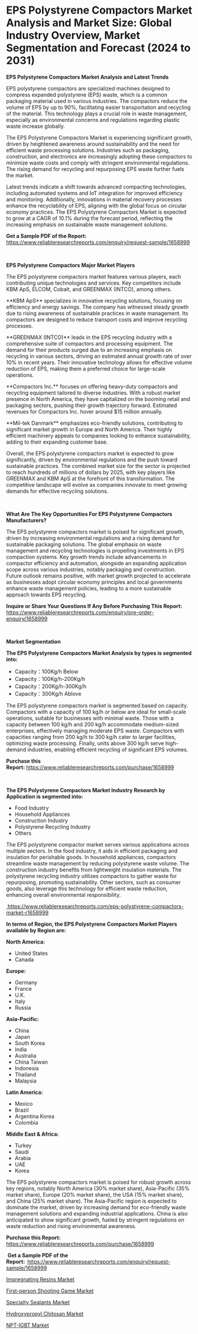 <p><h1>EPS Polystyrene Compactors Market Analysis and Market Size: Global Industry Overview, Market Segmentation and Forecast (2024 to 2031)</h1></p><p><strong>EPS Polystyrene Compactors Market Analysis and Latest Trends</strong></p>
<p><p>EPS polystyrene compactors are specialized machines designed to compress expanded polystyrene (EPS) waste, which is a common packaging material used in various industries. The compactors reduce the volume of EPS by up to 90%, facilitating easier transportation and recycling of the material. This technology plays a crucial role in waste management, especially as environmental concerns and regulations regarding plastic waste increase globally.</p><p>The EPS Polystyrene Compactors Market is experiencing significant growth, driven by heightened awareness around sustainability and the need for efficient waste processing solutions. Industries such as packaging, construction, and electronics are increasingly adopting these compactors to minimize waste costs and comply with stringent environmental regulations. The rising demand for recycling and repurposing EPS waste further fuels the market.</p><p>Latest trends indicate a shift towards advanced compacting technologies, including automated systems and IoT integration for improved efficiency and monitoring. Additionally, innovations in material recovery processes enhance the recyclability of EPS, aligning with the global focus on circular economy practices. The EPS Polystyrene Compactors Market is expected to grow at a CAGR of 10.1% during the forecast period, reflecting the increasing emphasis on sustainable waste management solutions.</p></p>
<p><strong>Get a Sample PDF of the Report:&nbsp;</strong> <a href="https://www.reliableresearchreports.com/enquiry/request-sample/1658999?utm_campaign=113&utm_medium=2&utm_source=Github&utm_content=ia&utm_term=09122024&utm_id=eps-polystyrene-compactors">https://www.reliableresearchreports.com/enquiry/request-sample/1658999</a></p>
<p>&nbsp;</p>
<p><strong>EPS Polystyrene Compactors Major Market Players</strong></p>
<p><p>The EPS polystyrene compactors market features various players, each contributing unique technologies and services. Key competitors include KBM ApS, ELCOM, Cobalt, and GREENMAX (INTCO), among others.</p><p>**KBM ApS** specializes in innovative recycling solutions, focusing on efficiency and energy savings. The company has witnessed steady growth due to rising awareness of sustainable practices in waste management. Its compactors are designed to reduce transport costs and improve recycling processes.</p><p>**GREENMAX (INTCO)** leads in the EPS recycling industry with a comprehensive suite of compactors and processing equipment. The demand for their products surged due to an increasing emphasis on recycling in various sectors, driving an estimated annual growth rate of over 10% in recent years. Their innovative technology allows for effective volume reduction of EPS, making them a preferred choice for large-scale operations.</p><p>**Compactors Inc.** focuses on offering heavy-duty compactors and recycling equipment tailored to diverse industries. With a robust market presence in North America, they have capitalized on the booming retail and packaging sectors, pushing their growth trajectory forward. Estimated revenues for Compactors Inc. hover around $15 million annually.</p><p>**Mil-tek Danmark** emphasizes eco-friendly solutions, contributing to significant market growth in Europe and North America. Their highly efficient machinery appeals to companies looking to enhance sustainability, adding to their expanding customer base.</p><p>Overall, the EPS polystyrene compactors market is expected to grow significantly, driven by environmental regulations and the push toward sustainable practices. The combined market size for the sector is projected to reach hundreds of millions of dollars by 2025, with key players like GREENMAX and KBM ApS at the forefront of this transformation. The competitive landscape will evolve as companies innovate to meet growing demands for effective recycling solutions.</p></p>
<p>&nbsp;</p>
<p><strong>What Are The Key Opportunities For EPS Polystyrene Compactors Manufacturers?</strong></p>
<p><p>The EPS polystyrene compactors market is poised for significant growth, driven by increasing environmental regulations and a rising demand for sustainable packaging solutions. The global emphasis on waste management and recycling technologies is propelling investments in EPS compaction systems. Key growth trends include advancements in compactor efficiency and automation, alongside an expanding application scope across various industries, notably packaging and construction. Future outlook remains positive, with market growth projected to accelerate as businesses adopt circular economy principles and local governments enhance waste management policies, leading to a more sustainable approach towards EPS recycling.</p></p>
<p><strong>Inquire or Share Your Questions If Any Before Purchasing This Report:</strong> <a href="https://www.reliableresearchreports.com/enquiry/pre-order-enquiry/1658999?utm_campaign=113&utm_medium=2&utm_source=Github&utm_content=ia&utm_term=09122024&utm_id=eps-polystyrene-compactors">https://www.reliableresearchreports.com/enquiry/pre-order-enquiry/1658999</a></p>
<p>&nbsp;</p>
<p><strong>Market Segmentation</strong></p>
<p><strong>The EPS Polystyrene Compactors Market Analysis by types is segmented into:</strong></p>
<p><ul><li>Capacity：100Kg/h Below</li><li>Capacity：100Kg/h-200Kg/h</li><li>Capacity：200Kg/h-300Kg/h</li><li>Capacity：300Kg/h Ablove</li></ul></p>
<p><p>The EPS polystyrene compactors market is segmented based on capacity. Compactors with a capacity of 100 kg/h or below are ideal for small-scale operations, suitable for businesses with minimal waste. Those with a capacity between 100 kg/h and 200 kg/h accommodate medium-sized enterprises, effectively managing moderate EPS waste. Compactors with capacities ranging from 200 kg/h to 300 kg/h cater to larger facilities, optimizing waste processing. Finally, units above 300 kg/h serve high-demand industries, enabling efficient recycling of significant EPS volumes.</p></p>
<p><strong>Purchase this Report:&nbsp;</strong><a href="https://www.reliableresearchreports.com/purchase/1658999?utm_campaign=113&utm_medium=2&utm_source=Github&utm_content=ia&utm_term=09122024&utm_id=eps-polystyrene-compactors">https://www.reliableresearchreports.com/purchase/1658999</a></p>
<p>&nbsp;</p>
<p><strong>The EPS Polystyrene Compactors Market Industry Research by Application is segmented into:</strong></p>
<p><ul><li>Food Industry</li><li>Household Appliances</li><li>Construction Industry</li><li>Polystyrene Recycling Industry</li><li>Others</li></ul></p>
<p><p>The EPS polystyrene compactor market serves various applications across multiple sectors. In the food industry, it aids in efficient packaging and insulation for perishable goods. In household appliances, compactors streamline waste management by reducing polystyrene waste volume. The construction industry benefits from lightweight insulation materials. The polystyrene recycling industry utilizes compactors to gather waste for repurposing, promoting sustainability. Other sectors, such as consumer goods, also leverage this technology for efficient waste reduction, enhancing overall environmental responsibility.</p></p>
<p><a href="https://www.reliableresearchreports.com/eps-polystyrene-compactors-market-r1658999?utm_campaign=113&utm_medium=2&utm_source=Github&utm_content=ia&utm_term=09122024&utm_id=eps-polystyrene-compactors">&nbsp;https://www.reliableresearchreports.com/eps-polystyrene-compactors-market-r1658999</a></p>
<p><strong>In terms of Region, the EPS Polystyrene Compactors Market Players available by Region are:</strong></p>
<p>
    <p> <strong> North America: </strong>
        <ul>
            <li>United States</li>
            <li>Canada</li>
        </ul>
        </p> 
    <p> <strong> Europe: </strong>
        <ul>
            <li>Germany</li>
            <li>France</li>
            <li>U.K.</li>
            <li>Italy</li>
            <li>Russia</li>
        </ul>
        </p> 
    <p> <strong> Asia-Pacific: </strong>
        <ul>
            <li>China</li>
            <li>Japan</li>
            <li>South Korea</li>
            <li>India</li>
            <li>Australia</li>
            <li>China Taiwan</li>
            <li>Indonesia</li>
            <li>Thailand</li>
            <li>Malaysia</li>
        </ul>
        </p> 
    <p> <strong> Latin America: </strong>
        <ul>
            <li>Mexico</li>
            <li>Brazil</li>
            <li>Argentina Korea</li>
            <li>Colombia</li>
        </ul>
        </p> 
    <p> <strong> Middle East & Africa: </strong>
        <ul>
            <li>Turkey</li>
            <li>Saudi</li>
            <li>Arabia</li>
            <li>UAE</li>
            <li>Korea</li>
        </ul>
    </p>
    </p>
<p><p>The EPS polystyrene compactors market is poised for robust growth across key regions, notably North America (30% market share), Asia-Pacific (35% market share), Europe (20% market share), the USA (15% market share), and China (25% market share). The Asia-Pacific region is expected to dominate the market, driven by increasing demand for eco-friendly waste management solutions and expanding industrial applications. China is also anticipated to show significant growth, fueled by stringent regulations on waste reduction and rising environmental awareness.</p></p>
<p><strong>Purchase this Report: </strong><a href="https://www.reliableresearchreports.com/purchase/1658999?utm_campaign=113&utm_medium=2&utm_source=Github&utm_content=ia&utm_term=09122024&utm_id=eps-polystyrene-compactors">https://www.reliableresearchreports.com/purchase/1658999</a></p>
<p>&nbsp;<strong>Get a Sample PDF of the Report:&nbsp;&nbsp;</strong><a href="https://www.reliableresearchreports.com/enquiry/request-sample/1658999?utm_campaign=113&utm_medium=2&utm_source=Github&utm_content=ia&utm_term=09122024&utm_id=eps-polystyrene-compactors">https://www.reliableresearchreports.com/enquiry/request-sample/1658999</a></p>
<p><strong></strong></p>
<p><p><a href="https://www.linkedin.com/pulse/th-score-market-0ptye?utm_campaign=113&utm_medium=2&utm_source=Github&utm_content=ia&utm_term=09122024&utm_id=eps-polystyrene-compactors">Impregnating Resins Market</a></p><p><a href="https://github.com/SamiaChowdhury801/Market-Research-Report-List-1/blob/main/first-person-shooting-game-market.md?utm_campaign=113&utm_medium=2&utm_source=Github&utm_content=ia&utm_term=09122024&utm_id=eps-polystyrene-compactors">First-person Shooting Game Market</a></p><p><a href="https://www.linkedin.com/pulse/th-score-market-0ptye?utm_campaign=113&utm_medium=2&utm_source=Github&utm_content=ia&utm_term=09122024&utm_id=eps-polystyrene-compactors">Specialty Sealants Market</a></p><p><a href="https://www.linkedin.com/pulse/th-score-market-0ptye?utm_campaign=113&utm_medium=2&utm_source=Github&utm_content=ia&utm_term=09122024&utm_id=eps-polystyrene-compactors">Hydroxypropyl Chitosan Market</a></p><p><a href="https://github.com/BellAuer/Market-Research-Report-List-1/blob/main/npt-igbt-market.md?utm_campaign=113&utm_medium=2&utm_source=Github&utm_content=ia&utm_term=09122024&utm_id=eps-polystyrene-compactors">NPT-IGBT Market</a></p></p>